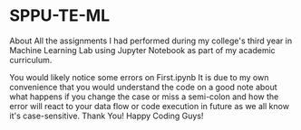 # SPPU-TE-ML
About All the assignments I had performed during my college's third year in Machine Learning Lab using Jupyter Notebook as part of my academic curriculum.

You would likely notice some errors on First.ipynb
It is due to my own convenience that you would understand the code on a good note about what happens if you change the case or miss a semi-colon and how the error will react to your data flow or code execution in future as we all know it's case-sensitive.
Thank You! Happy Coding Guys!